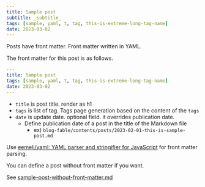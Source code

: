 ```yaml
---
title: Sample post
subtitle: _subtitle_
tags: [sample, yaml, t, tag, this-is-extreme-long-tag-name]
date: 2023-03-02
---
```


Posts have front matter.
Front matter written in YAML.

The front matter for this post is as follows.

```yaml
---
title: Sample post
tags: [sample, yaml, t, tag, this-is-extreme-long-tag-name]
date: 2023-03-02
---
```

- `title` is post title. render as h1
- `tags` is list of tag. Tags page generation based on the content of the `tags`
- `date` is update date. optional field. it overrides publication date.
  - Define publication date of a post in the title of the Markdown file
    - ex) `blog-fable/contents/posts/2023-02-01-this-is-sample-post.md`

Use [eemeli/yaml: YAML parser and stringifier for JavaScript](https://github.com/eemeli/yaml) for front matter parsing.

You can define a post without front matter if you want.

See [sample-post-without-front-matter.md](/blog-fable/posts/2023-01-01-sample-post-without-front-matter.html)

